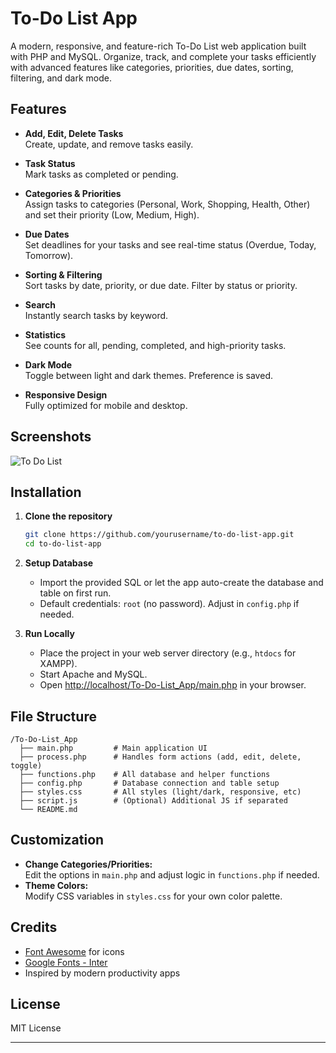 # To-Do List App

A modern, responsive, and feature-rich To-Do List web application built with PHP and MySQL. Organize, track, and complete your tasks efficiently with advanced features like categories, priorities, due dates, sorting, filtering, and dark mode.

## Features

- **Add, Edit, Delete Tasks**  
  Create, update, and remove tasks easily.

- **Task Status**  
  Mark tasks as completed or pending.

- **Categories & Priorities**  
  Assign tasks to categories (Personal, Work, Shopping, Health, Other) and set their priority (Low, Medium, High).

- **Due Dates**  
  Set deadlines for your tasks and see real-time status (Overdue, Today, Tomorrow).

- **Sorting & Filtering**  
  Sort tasks by date, priority, or due date. Filter by status or priority.

- **Search**  
  Instantly search tasks by keyword.

- **Statistics**  
  See counts for all, pending, completed, and high-priority tasks.

- **Dark Mode**  
  Toggle between light and dark themes. Preference is saved.

- **Responsive Design**  
  Fully optimized for mobile and desktop.

## Screenshots
![To Do List](https://github.com/user-attachments/assets/8a57ad8f-64b7-42d8-801a-b38e15b053e3)

## Installation

1. **Clone the repository**
   ```bash
   git clone https://github.com/yourusername/to-do-list-app.git
   cd to-do-list-app
   ```

2. **Setup Database**
   - Import the provided SQL or let the app auto-create the database and table on first run.
   - Default credentials: `root` (no password). Adjust in `config.php` if needed.

3. **Run Locally**
   - Place the project in your web server directory (e.g., `htdocs` for XAMPP).
   - Start Apache and MySQL.
   - Open [http://localhost/To-Do-List_App/main.php](http://localhost/To-Do-List_App/main.php) in your browser.

## File Structure

```
/To-Do-List_App
  ├── main.php         # Main application UI
  ├── process.php      # Handles form actions (add, edit, delete, toggle)
  ├── functions.php    # All database and helper functions
  ├── config.php       # Database connection and table setup
  ├── styles.css       # All styles (light/dark, responsive, etc)
  ├── script.js        # (Optional) Additional JS if separated
  └── README.md
```

## Customization

- **Change Categories/Priorities:**  
  Edit the options in `main.php` and adjust logic in `functions.php` if needed.
- **Theme Colors:**  
  Modify CSS variables in `styles.css` for your own color palette.

## Credits

- [Font Awesome](https://fontawesome.com/) for icons
- [Google Fonts - Inter](https://fonts.google.com/specimen/Inter)
- Inspired by modern productivity apps

## License

MIT License

---
